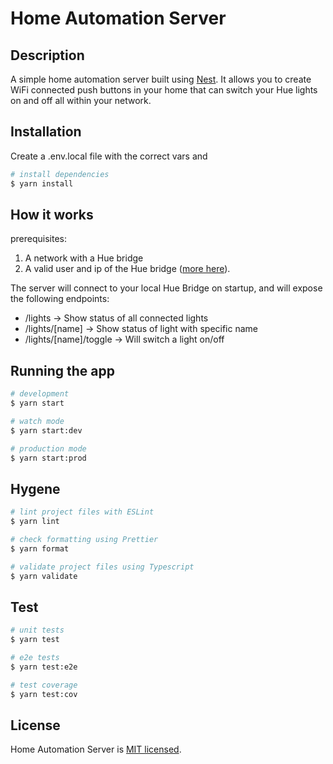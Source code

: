 # Home Automation Server

## Description

A simple home automation server built using [Nest](https://github.com/nestjs/nest).
It allows you to create WiFi connected push buttons in your home that can switch
your Hue lights on and off all within your network.

## Installation

Create a .env.local file with the correct vars and

```bash
# install dependencies
$ yarn install
```

## How it works

prerequisites:

1. A network with a Hue bridge
2. A valid user and ip of the Hue bridge ([more here](https://github.com/peter-murray/node-hue-api#discover-and-connect-to-the-hue-bridge-for-the-first-time)).

The server will connect to your local Hue Bridge on startup, and will expose the following endpoints:

- /lights -> Show status of all connected lights
- /lights/[name] -> Show status of light with specific name
- /lights/[name]/toggle -> Will switch a light on/off

## Running the app

```bash
# development
$ yarn start

# watch mode
$ yarn start:dev

# production mode
$ yarn start:prod
```

## Hygene

```bash
# lint project files with ESLint
$ yarn lint

# check formatting using Prettier
$ yarn format

# validate project files using Typescript
$ yarn validate
```

## Test

```bash
# unit tests
$ yarn test

# e2e tests
$ yarn test:e2e

# test coverage
$ yarn test:cov
```

## License

Home Automation Server is [MIT licensed](LICENSE).
